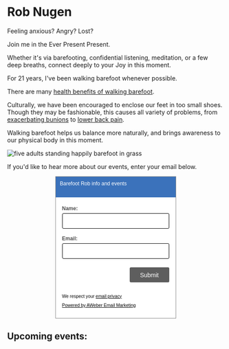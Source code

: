# Rob Nugen

Feeling anxious?  Angry?  Lost?

Join me in the Ever Present Present.

Whether it's via barefooting, confidential listening,
meditation, or a few deep breaths, connect deeply to
your Joy in this moment.

For 21 years, I've been walking barefoot whenever possible.

There are many
[health benefits of walking barefoot](https://duckduckgo.com/?q=health+benefits+of+walking+barefoot).

Culturally, we have been encouraged to enclose our feet in too small shoes.
Though they may be fashionable,
this causes all variety of problems,
from
[exacerbating bunions](https://www.mayoclinic.org/diseases-conditions/bunions/symptoms-causes/syc-20354799) <!-- https://web.archive.org/web/20210817235047/https://www.mayoclinic.org/diseases-conditions/bunions/symptoms-causes/syc-20354799 -->
to
[lower back pain](https://gloverhealth.com/are-your-shoes-causing-your-low-back-pain/). <!-- https://web.archive.org/web/20210301133842/https://gloverhealth.com/are-your-shoes-causing-your-low-back-pain/ -->

Walking barefoot helps us balance more naturally,
and brings awareness to our physical body in this moment.

<img
src="//b.robnugen.com/blog/2021/2021_jun_05_max_yuma_hiro_rob_yuna.jpg"
alt="five adults standing happily barefoot in grass"
class="title" />


If you'd like to hear more about our events, enter your email below.


<!-- AWeber Web Form Generator 3.0.1 -->
<style type="text/css">
#af-form-1884698591 .af-body .af-textWrap{width:70%;display:block;float:right;}
#af-form-1884698591 .af-body .privacyPolicy{color:#000000;font-size:11px;font-family:Verdana, sans-serif;}
#af-form-1884698591 .af-body a{color:#000000;text-decoration:underline;font-style:normal;font-weight:normal;}
#af-form-1884698591 .af-body input.text, #af-form-1884698591 .af-body textarea{background-color:#FFFFFF;border-color:#000000;border-width:1px;border-style:solid;color:#000000;text-decoration:none;font-style:normal;font-weight:normal;font-size:12px;font-family:Verdana, sans-serif;}
#af-form-1884698591 .af-body input.text:focus, #af-form-1884698591 .af-body textarea:focus{background-color:#FFFAD6;border-color:#5E5E5E;border-width:1px;border-style:solid;}
#af-form-1884698591 .af-body label.previewLabel{display:block;float:left;width:25%;text-align:left;color:#4D4D4D;text-decoration:none;font-style:normal;font-weight:normal;font-size:12px;font-family:Verdana, sans-serif;}
#af-form-1884698591 .af-body{padding-bottom:15px;padding-top:15px;background-repeat:no-repeat;background-position:inherit;background-image:none;color:#000000;font-size:11px;font-family:Verdana, sans-serif;}
#af-form-1884698591 .af-header{padding-bottom:9px;padding-top:9px;padding-right:10px;padding-left:10px;background-image:url('https://forms.aweber.com/images/auto/body/9cc/7ff/3b7/2bb');background-position:top left;background-repeat:repeat-x;background-color:#3b72bb;border-width:1px;border-bottom-style:none;border-left-style:none;border-right-style:none;border-top-style:none;color:#FFFFFF;font-size:16px;font-family:Verdana, sans-serif;}
#af-form-1884698591 .af-quirksMode .bodyText{padding-top:2px;padding-bottom:2px;}
#af-form-1884698591 .af-quirksMode{padding-right:15px;padding-left:15px;}
#af-form-1884698591 .af-standards .af-element{padding-right:15px;padding-left:15px;}
#af-form-1884698591 .bodyText p{margin:1em 0;}
#af-form-1884698591 .buttonContainer input.submit{background-image:none;background-color:#5E5E5E;color:#FFFFFF;text-decoration:none;font-style:normal;font-weight:normal;font-size:14px;font-family:Verdana, sans-serif;}
#af-form-1884698591 .buttonContainer input.submit{width:auto;}
#af-form-1884698591 .buttonContainer{text-align:right;}
#af-form-1884698591 body,#af-form-1884698591 dl,#af-form-1884698591 dt,#af-form-1884698591 dd,#af-form-1884698591 h1,#af-form-1884698591 h2,#af-form-1884698591 h3,#af-form-1884698591 h4,#af-form-1884698591 h5,#af-form-1884698591 h6,#af-form-1884698591 pre,#af-form-1884698591 code,#af-form-1884698591 fieldset,#af-form-1884698591 legend,#af-form-1884698591 blockquote,#af-form-1884698591 th,#af-form-1884698591 td{float:none;color:inherit;position:static;margin:0;padding:0;}
#af-form-1884698591 button,#af-form-1884698591 input,#af-form-1884698591 submit,#af-form-1884698591 textarea,#af-form-1884698591 select,#af-form-1884698591 label,#af-form-1884698591 optgroup,#af-form-1884698591 option{float:none;position:static;margin:0;}
#af-form-1884698591 div{margin:0;}
#af-form-1884698591 fieldset{border:0;}
#af-form-1884698591 form,#af-form-1884698591 textarea,.af-form-wrapper,.af-form-close-button,#af-form-1884698591 img{float:none;color:inherit;position:static;background-color:none;border:none;margin:0;padding:0;}
#af-form-1884698591 input,#af-form-1884698591 button,#af-form-1884698591 textarea,#af-form-1884698591 select{font-size:100%;}
#af-form-1884698591 p{color:inherit;}
#af-form-1884698591 select,#af-form-1884698591 label,#af-form-1884698591 optgroup,#af-form-1884698591 option{padding:0;}
#af-form-1884698591 table{border-collapse:collapse;border-spacing:0;}
#af-form-1884698591 ul,#af-form-1884698591 ol{list-style-image:none;list-style-position:outside;list-style-type:disc;padding-left:40px;}
#af-form-1884698591,#af-form-1884698591 .quirksMode{width:100%;max-width:281px;}
#af-form-1884698591.af-quirksMode{overflow-x:hidden;}
#af-form-1884698591{background-color:#FFFFFF;border-color:#8C8C8C;border-width:1px;border-style:solid;}
#af-form-1884698591{display:block;}
#af-form-1884698591{overflow:hidden;}
.af-body .af-textWrap{text-align:left;}
.af-body input.image{border:none!important;}
.af-body input.submit,.af-body input.image,.af-form .af-element input.button{float:none!important;}
.af-body input.submit{white-space:inherit;}
.af-body input.text{width:100%;float:none;padding:2px!important;}
.af-body.af-standards input.submit{padding:4px 12px;}
.af-clear{clear:both;}
.af-element label{text-align:left;display:block;float:left;}
.af-element{padding-bottom:5px;padding-top:5px;}
.af-form-wrapper{text-indent:0;}
.af-form{box-sizing:border-box;text-align:left;margin:auto;}
.af-header{margin-bottom:0;margin-top:0;padding:10px;}
.af-quirksMode .af-element{padding-left:0!important;padding-right:0!important;}
.lbl-right .af-element label{text-align:right;}
body {
}
#af-form-1884698591 .bodyText p {
  margin: 0 0 1em !important;
}

#af-form-1884698591 .af-body {
  padding-top:
}

#af-form-1884698591 .af-body .af-textWrap {
  width: 100% !important;
}

#af-form-1884698591 .af-body .af-element {
  padding-top: 0px!important;
  padding-bottom: 0px!important;
}
#af-form-1884698591 .af-body .af-element:first-child {
  margin-top: 0 !important;
}
#af-form-1884698591 .af-body label.previewLabel {
  font-weight: 700 !important;
  margin-top: 0.25rem !important;
  margin-bottom: .25rem !important;
}
#af-form-1884698591 .af-body input.text,
#af-form-1884698591 .af-body textarea {
  border-radius: 3px !important;
  box-sizing: border-box !important;
  color: #444444 !important;
  font-size: 1rem !important;
  margin-bottom: 0.75rem !important;
  padding: 8px 12px !important;
  -webkit-transition-duration: 0.3s;
          transition-duration: 0.3s;
}

#af-form-1884698591 .af-body select {
  width: 100%;
}
#af-form-1884698591 .af-body .af-dateWrap select {
  width: 33%;
}
#af-form-1884698591 .choiceList-radio-stacked {
  margin-bottom: 1rem !important;
  width: 100% !important;
}
#af-form-1884698591 .af-element-radio {
  margin: 0 !important;
}
#af-form-1884698591 .af-element-radio input.radio {
  display: inline;
  height: 0;
  opacity: 0;
  overflow: hidden;
  width: 0;
}
#af-form-1884698591 .af-element-radio input.radio:checked ~ label {
  font-weight: 700 !important;
}
#af-form-1884698591 .af-element-radio input.radio:focus ~ label {
  box-shadow: inset 0 0 0 2px rgba(25,35,70,.25);
}
#af-form-1884698591 .af-element-radio input.radio:checked ~ label:before {
  background-color: #777777;
  border-color: #d6dee3;
}
#af-form-1884698591 .af-element-radio label.choice {
  border: 1px solid #d6dee3;
  border-radius: 3px !important;
  display: block !important;
  font-weight: 300 !important;
  margin: 0.5rem 0 !important;
  padding: 1rem 1rem 1rem 2rem !important;
  position: relative;
  -webkit-transition-duration: 0.3s;
          transition-duration: 0.3s;
}
#af-form-1884698591 .af-element-radio label.choice:before {
  background-color: #FFF;
  border: 1px solid #d6dee3;
  border-radius: 50%;
  content: '';
  height: 0.75rem;
  margin-left: -1.3rem;
  position: absolute;
  -webkit-transition-duration: 0.3s;
          transition-duration: 0.3s;
  width: 0.75rem;
}
#af-form-1884698591 .buttonContainer {
  box-sizing: border-box !important;
}
#af-form-1884698591 .af-footer {
  box-sizing: border-box !important;
}

#af-form-1884698591 .af-footer p {
  margin: 0 !important;
}
#af-form-1884698591 input.submit,
#af-form-1884698591 #webFormSubmitButton {
  border: none;
  border-radius: 3px !important;
  font-weight: bold;
  margin-top: 0.5rem !important;
  margin-bottom: 1rem !Important;
  padding: 0.6rem 1.5rem !important;
  -webkit-transition-duration: 0.3s;
          transition-duration: 0.3s;
  }
#af-form-1884698591 input.submit:hover,
#af-form-1884698591 #webFormSubmitButton:hover {
  cursor: pointer;
  opacity: 0.8;
}

#af-form-1884698591 input.text:hover {
  cursor: pointer;
  opacity: 0.8;
}

.poweredBy a,
.privacyPolicy p {
  color: #000000 !important;
  font-size: 0.65rem !important;
}

</style>
<form method="post" class="af-form-wrapper" accept-charset="UTF-8" action="https://www.aweber.com/scripts/addlead.pl">
  <div style="display: none;">
    <input type="hidden" name="meta_web_form_id" value="1884698591" />
    <input type="hidden" name="meta_split_id" value="" />
    <input type="hidden" name="listname" value="awlist6124041" />
    <input type="hidden" name="redirect" value="https://www.aweber.com/thankyou-coi.htm?m=text" id="redirect_ac41e43ea127ad6d5a9659c5ce678e1e" />

    <input type="hidden" name="meta_adtracking" value="Barefoot_info_and_events" />
    <input type="hidden" name="meta_message" value="1" />
    <input type="hidden" name="meta_required" value="name,email" />

    <input type="hidden" name="meta_tooltip" value="" />
  </div>
  <div id="af-form-1884698591" class="af-form">
    <div id="af-header-1884698591" class="af-header">
      <div class="bodyText">
        <p><span style="font-size: 12px;">Barefoot Rob info and events</span></p>
      </div>
    </div>
    <div id="af-body-1884698591" class="af-body af-standards">
      <div class="af-element">
        <label class="previewLabel" for="awf_field-112651998">Name: </label>
        <div class="af-textWrap">
          <input id="awf_field-112651998" type="text" name="name" class="text" value="" onfocus=" if (this.value == '') { this.value = ''; }" onblur="if (this.value == '') { this.value='';} " tabindex="500" />
        </div>
        <div class="af-clear"></div>
      </div>
      <div class="af-element">
        <label class="previewLabel" for="awf_field-112651999">Email: </label>
        <div class="af-textWrap"><input class="text" id="awf_field-112651999" type="text" name="email" value="" tabindex="501" onfocus=" if (this.value == '') { this.value = ''; }" onblur="if (this.value == '') { this.value='';} " />
        </div>
        <div class="af-clear"></div>
      </div>
      <div class="af-element buttonContainer">
        <input name="submit" class="submit" type="submit" value="Submit" tabindex="502" />
        <div class="af-clear"></div>
      </div>
      <div class="af-element privacyPolicy" style="">
        <p>We respect your <a title="Privacy Policy" href="https://www.aweber.com/permission.htm" target="_blank" rel="nofollow">email privacy</a></p>
        <div class="af-clear"></div>
      </div>
      <div class="af-element poweredBy" style="font-size: 9px;">
        <p><a href="https://www.aweber.com" title="AWeber Email Marketing" target="_blank" rel="nofollow">Powered by AWeber Email Marketing</a></p>
        <div class="af-clear"></div>
      </div>
      <div class="af-element tag" style="display:none;"><input id="awf_tag-112652003" type="hidden" name="tag_112652003" value="rnc" /></div>
    </div>
  </div>
  <div style="display: none;"><img src="https://forms.aweber.com/form/displays.htm?id=jBwcLGycHKycjA==" alt="" /></div>
</form>
<script type="text/javascript">
    <!--
    (function() {
        var IE = /*@cc_on!@*/false;
        if (!IE) { return; }
        if (document.compatMode && document.compatMode == 'BackCompat') {
            if (document.getElementById("af-form-1884698591")) {
                document.getElementById("af-form-1884698591").className = 'af-form af-quirksMode';
            }
            if (document.getElementById("af-body-1884698591")) {
                document.getElementById("af-body-1884698591").className = "af-body inline af-quirksMode";
            }
            if (document.getElementById("af-header-1884698591")) {
                document.getElementById("af-header-1884698591").className = "af-header af-quirksMode";
            }
            if (document.getElementById("af-footer-1884698591")) {
                document.getElementById("af-footer-1884698591").className = "af-footer af-quirksMode";
            }
        }
    })();
    -->
</script>

<!-- /AWeber Web Form Generator 3.0.1 -->


## Upcoming events:

